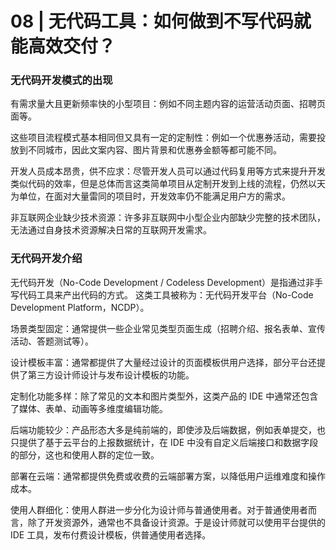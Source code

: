 # 08 | 无代码工具：如何做到不写代码就能高效交付？


### 无代码开发模式的出现


有需求量大且更新频率快的小型项目：例如不同主题内容的运营活动页面、招聘页面等。

这些项目流程模式基本相同但又具有一定的定制性：例如一个优惠券活动，需要投放到不同城市，因此文案内容、图片背景和优惠券金额等都可能不同。

开发人员成本昂贵，供不应求：尽管开发人员可以通过代码复用等方式来提升开发类似代码的效率，但是总体而言这类简单项目从定制开发到上线的流程，仍然以天为单位，在面对大量雷同的项目时，开发效率仍不能满足用户方的需求。

非互联网企业缺少技术资源：许多非互联网中小型企业内部缺少完整的技术团队，无法通过自身技术资源解决日常的互联网开发需求。



### 无代码开发介绍

无代码开发（No-Code Development / Codeless Development）是指通过非手写代码工具来产出代码的方式。
这类工具被称为：无代码开发平台（No-Code Development Platform，NCDP）。





场景类型固定：通常提供一些企业常见类型页面生成（招聘介绍、报名表单、宣传活动、答题测试等）。

设计模板丰富：通常都提供了大量经过设计的页面模板供用户选择，部分平台还提供了第三方设计师设计与发布设计模板的功能。

定制化功能多样：除了常见的文本和图片类型外，这类产品的 IDE 中通常还包含了媒体、表单、动画等多维度编辑功能。

后端功能较少：产品形态大多是纯前端的，即使涉及后端数据，例如表单提交，也只提供了基于云平台的上报数据统计，在 IDE 中没有自定义后端接口和数据字段的部分，这也和使用人群的定位一致。

部署在云端：通常都提供免费或收费的云端部署方案，以降低用户运维难度和操作成本。

使用人群细化：使用人群进一步分化为设计师与普通使用者。对于普通使用者而言，除了开发资源外，通常也不具备设计资源。于是设计师就可以使用平台提供的 IDE 工具，发布付费设计模板，供普通使用者选择。


